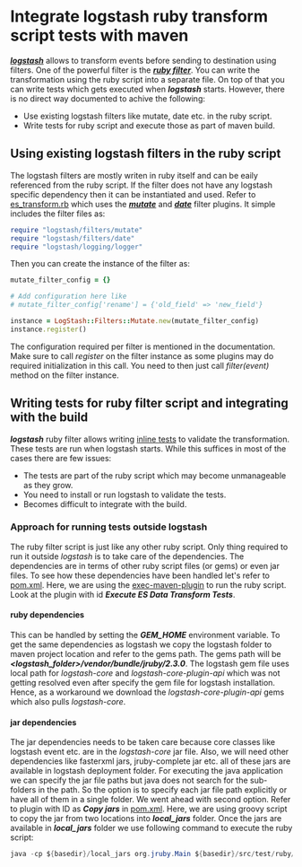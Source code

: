 # Integrate logstash ruby transform script tests with maven
[_**logstash**_](https://www.elastic.co/products/logstash) allows to transform events before sending to destination using filters. One of the powerful filter is the [_**ruby filter**_](https://www.elastic.co/guide/en/logstash/current/plugins-filters-ruby.html). You can write the transformation using the ruby script into a separate file. On top of that you can write tests which gets executed when _**logstash**_ starts. However, there is no direct way documented to achive the following:
* Use existing logstash filters like mutate, date etc. in the ruby script.
* Write tests for ruby script and execute those as part of maven build.

## Using existing logstash filters in the ruby script
The logstash filters are mostly writen in ruby itself and can be eaily referenced from the ruby script. If the filter does not have any logstash specific dependency then it can be instantiated and used. Refer to [es_transform.rb](src/main/ruby/es_transform.rb) which uses the [_**mutate**_](https://www.elastic.co/guide/en/logstash/current/plugins-filters-mutate.html) and [_**date**_](https://www.elastic.co/guide/en/logstash/current/plugins-filters-date.html) filter plugins. It simple includes the filter files as:
```ruby
require "logstash/filters/mutate"
require "logstash/filters/date"
require "logstash/logging/logger"
```
Then you can create the instance of the filter as:
```ruby
mutate_filter_config = {}

# Add configuration here like
# mutate_filter_config['rename'] = {'old_field' => 'new_field'}

instance = LogStash::Filters::Mutate.new(mutate_filter_config)
instance.register()
```
The configuration required per filter is mentioned in the documentation. Make sure to call _register_ on the filter instance as some plugins may do required initialization in this call. You need to then just call _filter(event)_ method on the filter instance.

## Writing tests for ruby filter script and integrating with the build
_**logstash**_ ruby filter allows writing [inline tests](https://www.elastic.co/guide/en/logstash/current/plugins-filters-ruby.html#_testing_the_ruby_script) to validate the transformation. These tests are run when logstash starts. While this suffices in most of the cases there are few issues:
* The tests are part of the ruby script which may become unmanageable as they grow.
* You need to install or run logstash to validate the tests.
* Becomes difficult to integrate with the build.

### Approach for running tests outside logstash
The ruby filter script is just like any other ruby script. Only thing required to run it outside _logstash_ is to take care of the dependencies. The dependencies are in terms of other ruby script files (or gems) or even jar files. To see how these dependencies have been handled let's refer to [pom.xml](pom.xml). Here, we are using the [exec-maven-plugin](http://www.mojohaus.org/exec-maven-plugin) to run the ruby script. Look at the plugin with id _**Execute ES Data Transform Tests**_.
#### ruby dependencies
This can be handled by setting the _**GEM_HOME**_ environment variable. To get the same dependencies as logstash we copy the logstash folder to maven project location and refer to the gems path. The gems path will be ***<logstash_folder>/vendor/bundle/jruby/2.3.0***.
The logstash gem file uses local path for *logstash-core* and *logstash-core-plugin-api* which was not getting resolved even after specify the gem file for logstash installation. Hence, as a workaround we download the *logstash-core-plugin-api* gems which also pulls *logstash-core*.
#### jar dependencies
The jar dependencies needs to be taken care because core classes like logstash event etc. are in the *logstash-core* jar file. Also, we will need other dependencies like fasterxml jars, jruby-complete jar etc. all of these jars are available in logstash deployment folder. For executing the java application we can specify the jar file paths but java does not search for the sub-folders in the path. So the option is to specify each jar file path explicitly or have all of them in a single folder. We went ahead with second option. Refer to plugin with ID as ***Copy jars*** in [pom.xml](pom.xml). Here, we are using groovy script to copy the jar from two locations into ***local_jars*** folder.
Once the jars are available in ***local_jars*** folder we use following command to execute the ruby script:
```java
java -cp ${basedir}/local_jars org.jruby.Main ${basedir}/src/test/ruby/core/es_transform_tests.rb
```

 